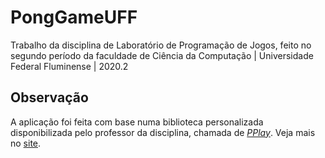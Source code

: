 # PongGameUFF
Trabalho da disciplina de Laboratório de Programação de Jogos, feito no segundo período da faculdade de Ciência da Computação | Universidade Federal Fluminense | 2020.2

## Observação
A aplicação foi feita com base numa biblioteca personalizada disponibilizada pelo professor da disciplina, chamada de [_PPlay_](https://github.com/LuizWillner/PongGameUFF/tree/main/PPlay). Veja mais no [site](http://www2.ic.uff.br/pplay/).
